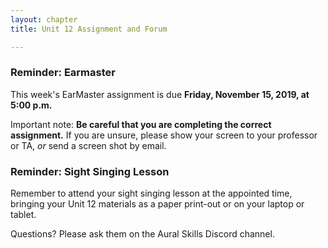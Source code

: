 ```yaml
---
layout: chapter
title: Unit 12 Assignment and Forum

---
```


### Reminder: Earmaster 

This week's EarMaster assignment is due **Friday, November 15, 2019, at 5:00 p.m.**

Important note: **Be careful that you are completing the correct assignment.** If you are unsure, please show your screen to your professor or TA, *or* send a screen shot by email. 

### Reminder: Sight Singing Lesson 

Remember to attend your sight singing lesson at the appointed time, bringing your Unit 12 materials as a paper print-out or on your laptop or tablet. 

Questions? Please ask them on the Aural Skills Discord channel.